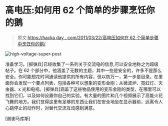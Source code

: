 # 高电压:如何用 62 个简单的步骤烹饪你的鹅

> 原文:[https://hacka day . com/2011/03/22/高电压如何在 62 个简单步骤中烹饪你的鹅/](https://hackaday.com/2011/03/22/high-voltage-how-to-cook-your-goose-in-62-easy-steps/)

![](../Images/99de55333757d1ac7f8cdab2f0ef93d4.png "high-voltage-super-post")

准备学习。[掷弹兵]已经收集了一系列关于交流电的信息,可以安全地称之为超级帖子。在 62 个部分中，他涵盖了无数的主题，其中一些是安全的，许多不是那么安全。你可能想花时间通读他提供的所有内容，但以防万一，第一步是目录。在里面你会发现一个要点列表，包括各种可以想象的变形金刚；从微波炉、霓虹灯、灭虫器、x 光和电视。[掷弹兵]涵盖了这些物品使用的变形金刚的类型，在哪里可以找到它们，以及如何设置你自己的实验。有大量的图片和几个视频展示了高能火花飞舞的地方。我们觉得这里有足够的东西让我们在安全地坐在显示器前，远离令人心跳停止的动作时，对替代交流互动感到满意。

[谢谢马库斯]